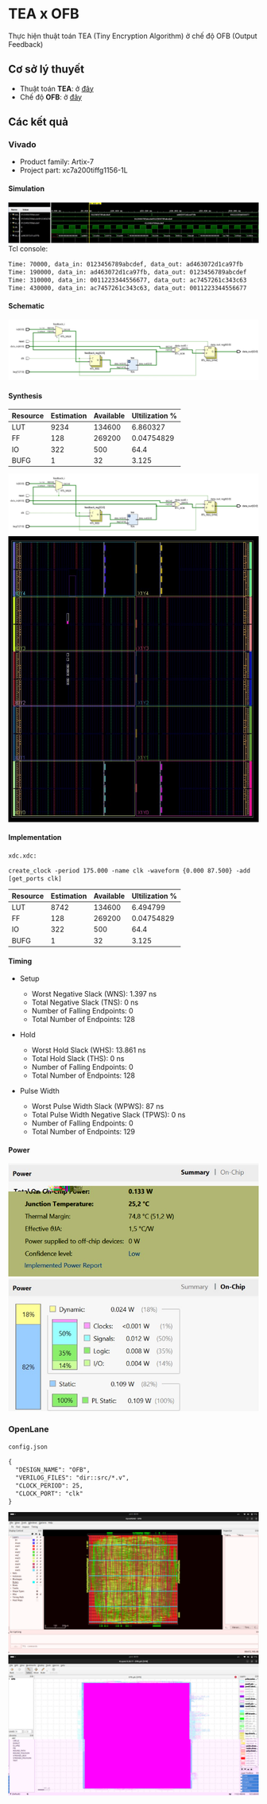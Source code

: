 # TEA x OFB
 Thực hiện thuật toán TEA (Tiny Encryption Algorithm) ở chế độ OFB (Output Feedback)
## Cơ sở lý thuyết
- Thuật toán **TEA**: ở [đây](https://en.wikipedia.org/wiki/Tiny_Encryption_Algorithm)
- Chế độ **OFB**: ở [đây](https://www.geeksforgeeks.org/block-cipher-modes-of-operation/)
## Các kết quả
### Vivado
- Product family: Artix-7
- Project part: xc7a200tiffg1156-1L

#### Simulation
![Simulation](/img/simulation.jpg)
Tcl console:
```
Time: 70000, data_in: 0123456789abcdef, data_out: ad463072d1ca97fb
Time: 190000, data_in: ad463072d1ca97fb, data_out: 0123456789abcdef
Time: 310000, data_in: 0011223344556677, data_out: ac7457261c343c63
Time: 430000, data_in: ac7457261c343c63, data_out: 0011223344556677
```

#### Schematic
![Schematic](/img/schematic.jpg)

#### Synthesis
|Resource|Estimation|Available|Ultilization \%|
|--------------|------- |------|-------|
| LUT  | 9234  | 134600 | 6.860327     |
| FF   | 128   | 269200 | 0.04754829   |
| IO   | 322   | 500    | 64.4         |
| BUFG | 1     | 32     | 3.125        |

![Summary](/img/schematic.jpg)
![On-Chip](/img/layout.jpg)
#### Implementation
`xdc.xdc:`
```
create_clock -period 175.000 -name clk -waveform {0.000 87.500} -add [get_ports clk]
```
|Resource|Estimation|Available|Ultilization \%|
|--------------|------- |------|-------|
| LUT  | 8742  | 134600 | 6.494799     |
| FF   | 128   | 269200 | 0.04754829   |
| IO   | 322   | 500    | 64.4         |
| BUFG | 1     | 32     | 3.125        |

#### Timing
- Setup
    - Worst Negative Slack (WNS): 1.397 ns
    - Total Negative Slack (TNS): 0 ns
    - Number of Falling Endpoints: 0
    - Total Number of Endpoints: 128

- Hold
    - Worst Hold Slack (WHS): 13.861 ns
    - Total Hold Slack (THS): 0 ns
    - Number of Falling Endpoints: 0
    - Total Number of Endpoints: 128

- Pulse Width
    - Worst Pulse Width Slack (WPWS): 87 ns
    - Total Pulse Width Negative Slack (TPWS): 0 ns
    - Number of Falling Endpoints: 0
    - Total Number of Endpoints: 129

#### Power
![Summary](/img/summary.jpg)
![On-Chip](/img/onchip.jpg)

### OpenLane
`config.json`
```
{
  "DESIGN_NAME": "OFB",
  "VERILOG_FILES": "dir::src/*.v",
  "CLOCK_PERIOD": 25,
  "CLOCK_PORT": "clk"
}
```
![Summary](/img/a.jpg)
![On-Chip](/img/b.jpg)
